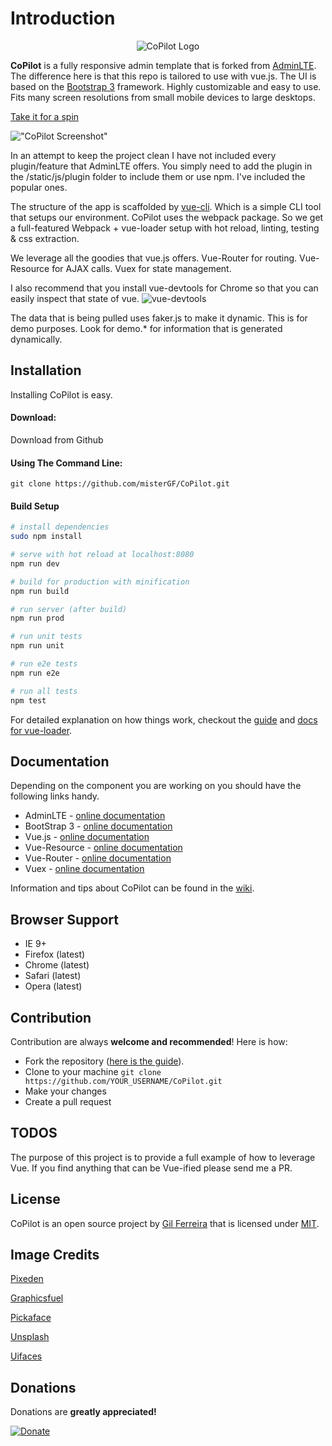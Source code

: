 Introduction
============

<img src="http://res.cloudinary.com/gatec21/image/upload/v1459799224/logo_blk_svgsqp.png" alt="CoPilot Logo" style="padding-left: 40%">

**CoPilot** is a fully responsive admin template that is forked from [AdminLTE](https://almsaeedstudio.com). The difference here is that this repo is tailored to use with vue.js. The UI is based on the [Bootstrap 3](https://github.com/twbs/bootstrap) framework. Highly customizable and easy to use. Fits many screen resolutions from small mobile devices to large desktops.


[Take it for a spin](http://copilot.misterGF.io)

!["CoPilot Screenshot"](http://res.cloudinary.com/gatec21/image/upload/v1459799350/screenshot_t2kpol.png)

In an attempt to keep the project clean I have not included every plugin/feature that AdminLTE offers. You simply need to add the plugin in the /static/js/plugin folder to include them or use npm. I've included the popular ones.

The structure of the app is scaffolded by [vue-cli](https://github.com/vuejs/vue-cli). Which is a simple CLI tool that setups our environment. CoPilot uses the webpack package. So we get a full-featured Webpack + vue-loader setup with hot reload, linting, testing & css extraction.

We leverage all the goodies that vue.js offers. Vue-Router for routing. Vue-Resource for AJAX calls. Vuex for state management.

I also recommend that you install vue-devtools for Chrome so that you can easily inspect that state of vue.
![vue-devtools](http://res.cloudinary.com/gatec21/image/upload/v1461611064/copilot-vuetools_t1mvpg.png)

The data that is being pulled uses faker.js to make it dynamic. This is for demo purposes. Look for demo.* for information that is generated dynamically.

Installation
------------
Installing CoPilot is easy.

#### Download:

Download from Github

#### Using The Command Line:

```
git clone https://github.com/misterGF/CoPilot.git
```


#### Build Setup

``` bash
# install dependencies
sudo npm install

# serve with hot reload at localhost:8080
npm run dev

# build for production with minification
npm run build

# run server (after build)
npm run prod

# run unit tests
npm run unit

# run e2e tests
npm run e2e

# run all tests
npm test
```

For detailed explanation on how things work, checkout the [guide](https://github.com/vuejs-templates/webpack#vue-webpack-boilerplate) and [docs for vue-loader](http://vuejs.github.io/vue-loader).


Documentation
-------------
Depending on the component you are working on you should have the following links handy.

- AdminLTE - [online documentation](https://almsaeedstudio.com/themes/AdminLTE/documentation/index.html)
- BootStrap 3 - [online documentation](https://github.com/twbs/bootstrap)
- Vue.js - [online documentation](https://github.com/vuejs/vue)
- Vue-Resource - [online documentation](https://github.com/vuejs/vue-resource)
- Vue-Router - [online documentation](https://github.com/vuejs/vue-router)
- Vuex - [online documentation](https://github.com/vuejs/vuex)

Information and tips about CoPilot can be found in the [wiki](https://github.com/misterGF/CoPilot/wiki).

Browser Support
---------------
- IE 9+
- Firefox (latest)
- Chrome (latest)
- Safari (latest)
- Opera (latest)

Contribution
------------
Contribution are always **welcome and recommended**! Here is how:

- Fork the repository ([here is the guide](https://help.github.com/articles/fork-a-repo/)).
- Clone to your machine ```git clone https://github.com/YOUR_USERNAME/CoPilot.git```
- Make your changes
- Create a pull request

TODOS
-------
The purpose of this project is to provide a full example of how to leverage Vue. If you find anything that can be Vue-ified please send me a PR.

License
-------
CoPilot is an open source project by [Gil Ferreira](http://gferreira.me) that is licensed under [MIT](http://opensource.org/licenses/MIT).

Image Credits
-------------
[Pixeden](http://www.pixeden.com/psd-web-elements/flat-responsive-showcase-psd)

[Graphicsfuel](http://www.graphicsfuel.com/2013/02/13-high-resolution-blur-backgrounds/)

[Pickaface](http://pickaface.net/)

[Unsplash](https://unsplash.com/)

[Uifaces](http://uifaces.com/)

Donations
---------
Donations are **greatly appreciated!**

[![Donate](https://www.paypalobjects.com/en_US/i/btn/btn_donateCC_LG.gif "CoPilot")](https://www.paypal.com/cgi-bin/webscr?cmd=_s-xclick&hosted_button_id=W874GLKJ92SGN "Donate")
